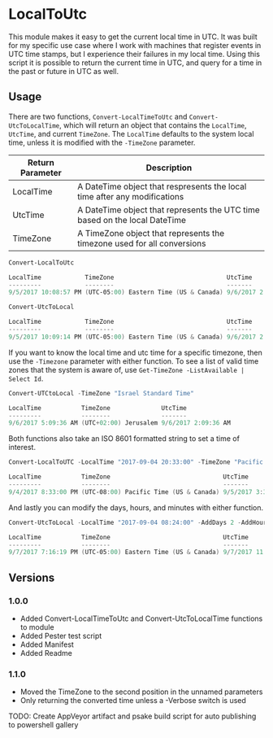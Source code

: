 # LocalToUtc

This module makes it easy to get the current local time in UTC. It was built for my specific use case where
I work with machines that register events in UTC time stamps, but I experience their failures in my local time.
Using this script it is possible to return the current time in UTC, and query for a time in the past or future 
in UTC as well.

## Usage
There are two functions, `Convert-LocalTimeToUtc` and `Convert-UtcToLocalTime`, which will return an object that
contains the `LocalTime`, `UtcTime`, and current `TimeZone`. The `LocalTime` defaults to the system local time, unless 
it is modified with the `-TimeZone` parameter.

Return Parameter | Description
---|---
LocalTime | A DateTime object that respresents the local time after any modifications
UtcTime | A DateTime object that represents the UTC time based on the local DateTime
TimeZone | A TimeZone object that represents the timezone used for all conversions

```powershell
Convert-LocalToUtc

LocalTime            TimeZone                               UtcTime
---------            --------                               -------
9/5/2017 10:08:57 PM (UTC-05:00) Eastern Time (US & Canada) 9/6/2017 2:08:57 AM

Convert-UtcToLocal

LocalTime            TimeZone                               UtcTime
---------            --------                               -------
9/5/2017 10:09:14 PM (UTC-05:00) Eastern Time (US & Canada) 9/6/2017 2:09:14 AM
```

If you want to know the local time and utc time for a specific timezone, then use the `-Timezone` parameter with
either function. To see a list of valid time zones that the system is aware of, use `Get-TimeZone -ListAvailable | Select Id`.

```powershell
Convert-UTCtoLocal -TimeZone "Israel Standard Time"

LocalTime           TimeZone              UtcTime
---------           --------              -------
9/6/2017 5:09:36 AM (UTC+02:00) Jerusalem 9/6/2017 2:09:36 AM
```

Both functions also take an ISO 8601 formatted string to set a time of interest.

```powershell
Convert-LocalToUTC -LocalTime "2017-09-04 20:33:00" -TimeZone "Pacific Standard Time"

LocalTime           TimeZone                               UtcTime
---------           --------                               -------
9/4/2017 8:33:00 PM (UTC-08:00) Pacific Time (US & Canada) 9/5/2017 3:33:00 AM
```

And lastly you can modify the days, hours, and minutes with either function.

```powershell
Convert-UtcToLocal -LocalTime "2017-09-04 08:24:00" -AddDays 2 -AddHours -3 -AddMinutes 6 -TimeZone "Eastern Standard Time"

LocalTime           TimeZone                               UtcTime
---------           --------                               -------
9/7/2017 7:16:19 PM (UTC-05:00) Eastern Time (US & Canada) 9/7/2017 11:16:19 PM
```

## Versions

### 1.0.0

* Added Convert-LocalTimeToUtc and Convert-UtcToLocalTime functions to module
* Added Pester test script
* Added Manifest
* Added Readme

### 1.1.0

* Moved the TimeZone to the second position in the unnamed parameters
* Only returning the converted time unless a -Verbose switch is used

TODO: Create AppVeyor artifact and psake build script for auto publishing to powershell gallery